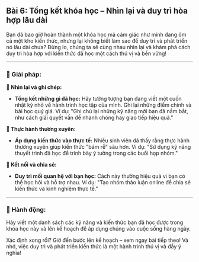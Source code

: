 ## Bài 6: Tổng kết khóa học – Nhìn lại và duy trì hòa hợp lâu dài

Bạn đã bao giờ hoàn thành một khóa học mà cảm giác như mình đang ôm cả một kho kiến thức, nhưng lại không biết làm sao để duy trì và phát triển nó lâu dài chưa? Đừng lo, chúng ta sẽ cùng nhau nhìn lại và khám phá cách duy trì hòa hợp với kiến thức đã học một cách thú vị và bền vững!

---

### 📌 Giải pháp:

**🔹 Nhìn lại và ghi chép:**
- **Tổng kết những gì đã học:** Hãy tưởng tượng bạn đang viết một cuốn nhật ký nhỏ về hành trình học tập của mình. Ghi lại những điểm chính và bài học quý giá.
  Ví dụ: "Ghi chú lại những kỹ năng mới bạn đã nắm bắt, như cách giải quyết vấn đề nhanh chóng hay giao tiếp hiệu quả."

**🔹 Thực hành thường xuyên:**
- **Áp dụng kiến thức vào thực tế:** Nhiều sinh viên đã thấy rằng thực hành thường xuyên giúp kiến thức "bám rễ" sâu hơn.
  Ví dụ: "Sử dụng kỹ năng thuyết trình đã học để trình bày ý tưởng trong các buổi họp nhóm."

**🔹 Kết nối và chia sẻ:**
- **Duy trì mối quan hệ với bạn học:** Cách này thường hiệu quả vì bạn có thể học hỏi và hỗ trợ nhau.
  Ví dụ: "Tạo nhóm thảo luận online để chia sẻ kiến thức và kinh nghiệm thực tế."

---

### 🚀 Hành động:

Hãy viết một danh sách các kỹ năng và kiến thức bạn đã học được trong khóa học này và lên kế hoạch để áp dụng chúng vào cuộc sống hàng ngày.

Xác định xong rồi? Giờ đến bước lên kế hoạch – xem ngay bài tiếp theo! Và nhớ, việc duy trì và phát triển kiến thức là một hành trình thú vị và đầy ý nghĩa!